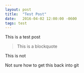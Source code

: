 ```yaml
---
layout: post
title:  "Test Post"
date:   2016-04-02 12:00:00 -0600
tags: test
---
```

This is a test post

>This is a blockquote

This is not

Not sure how to get this back into git